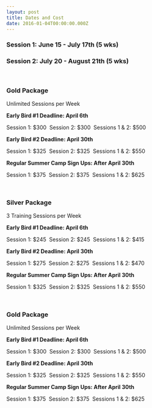 ```yaml
---
layout: post
title: Dates and Cost
date: 2016-01-04T00:00:00.000Z
---
```


### Session 1: June 15 - July 17th (5 wks)

### Session 2: July 20 - August 21th (5 wks)

&nbsp;

### **Gold Package**

Unlimited Sessions per Week

**Early Bird #1 Deadline: April 6th**

Session 1: $300&nbsp;
Session 2: $300&nbsp;
Sessions 1 & 2: $500

**Early Bird #2 Deadline: April 30th**

Session 1: $325&nbsp;
Session 2: $325&nbsp;
Sessions 1 & 2: $550

**Regular Summer Camp Sign Ups: After April 30th**

Session 1: $375&nbsp;
Session 2: $375&nbsp;
Sessions 1 & 2: $625

&nbsp;

### Silver Package

3 Training Sessions per Week

**Early Bird #1 Deadline: April 6th**

Session 1: $245&nbsp;
Session 2: $245&nbsp;
Sessions 1 & 2: $415

**Early Bird #2 Deadline: April 30th**

Session 1: $275&nbsp;
Session 2: $275&nbsp;
Sessions 1 & 2: $470

**Regular Summer Camp Sign Ups: After April 30th**

Session 1: $325&nbsp;
Session 2: $325&nbsp;
Sessions 1 & 2: $550

&nbsp;

### Gold Package

Unlimited Sessions per Week

**Early Bird #1 Deadline: April 6th**

Session 1: $300&nbsp;
Session 2: $300&nbsp;
Sessions 1 & 2: $500

**Early Bird #2 Deadline: April 30th**

Session 1: $325&nbsp;
Session 2: $325&nbsp;
Sessions 1 & 2: $550

**Regular Summer Camp Sign Ups: After April 30th**

Session 1: $375&nbsp;
Session 2: $375&nbsp;
Sessions 1 & 2: $625